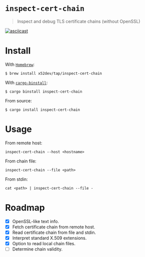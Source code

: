# `inspect-cert-chain`

> Inspect and debug TLS certificate chains (without OpenSSL)

[![asciicast](https://asciinema.org/a/657965.svg)](https://asciinema.org/a/657965)

# Install

With [`Homebrew`]:

```console
$ brew install x52dev/tap/inspect-cert-chain
```

With [`cargo-binstall`]:

```console
$ cargo binstall inspect-cert-chain
```

From source:

```console
$ cargo install inspect-cert-chain
```

# Usage

From remote host:

```console
inspect-cert-chain --host <hostname>
```

From chain file:

```console
inspect-cert-chain --file <path>
```

From stdin:

```console
cat <path> | inspect-cert-chain --file -
```

# Roadmap

- [x] OpenSSL-like text info.
- [x] Fetch certificate chain from remote host.
- [x] Read certificate chain from file and stdin.
- [x] Interpret standard X.509 extensions.
- [x] Option to read local chain files.
- [ ] Determine chain validity.

[`homebrew`]: https://brew.sh
[`cargo-binstall`]: https://github.com/cargo-bins/cargo-binstall
